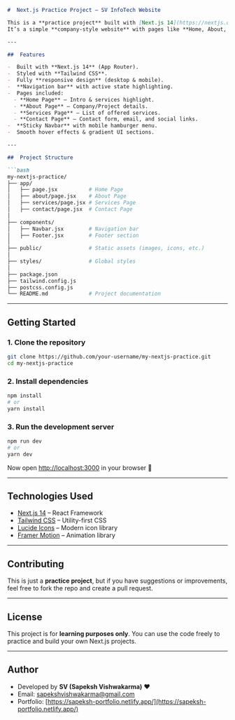 

````markdown
#  Next.js Practice Project – SV InfoTech Website

This is a **practice project** built with [Next.js 14](https://nextjs.org/) and [Tailwind CSS](https://tailwindcss.com/).  
It’s a simple **company-style website** with pages like **Home, About, Services, and Contact**, along with a responsive **Navbar** and **Footer**.

---

##  Features

-  Built with **Next.js 14** (App Router).
-  Styled with **Tailwind CSS**.
-  Fully **responsive design** (desktop & mobile).
-  **Navigation bar** with active state highlighting.
-  Pages included:
  - **Home Page** – Intro & services highlight.
  - **About Page** – Company/Project details.
  - **Services Page** – List of offered services.
  - **Contact Page** – Contact form, email, and social links.
-  **Sticky Navbar** with mobile hamburger menu.
-  Smooth hover effects & gradient UI sections.

---

##  Project Structure

```bash
my-nextjs-practice/
├── app/
│   ├── page.jsx          # Home Page
│   ├── about/page.jsx    # About Page
│   ├── services/page.jsx # Services Page
│   ├── contact/page.jsx  # Contact Page
│
├── components/
│   ├── Navbar.jsx        # Navigation bar
│   ├── Footer.jsx        # Footer section
│
├── public/               # Static assets (images, icons, etc.)
│
├── styles/               # Global styles
│
├── package.json
├── tailwind.config.js
├── postcss.config.js
└── README.md             # Project documentation
````

---

##  Getting Started

### 1. Clone the repository

```bash
git clone https://github.com/your-username/my-nextjs-practice.git
cd my-nextjs-practice
```

### 2. Install dependencies

```bash
npm install
# or
yarn install
```

### 3. Run the development server

```bash
npm run dev
# or
yarn dev
```

Now open [http://localhost:3000](http://localhost:3000) in your browser 🎉

---

##  Technologies Used

* [Next.js 14](https://nextjs.org/) – React Framework
* [Tailwind CSS](https://tailwindcss.com/) – Utility-first CSS
* [Lucide Icons](https://lucide.dev/) – Modern icon library
* [Framer Motion](https://motion.dev/) – Animation library

---


## Contributing

This is just a **practice project**, but if you have suggestions or improvements, feel free to fork the repo and create a pull request.

---

##  License

This project is for **learning purposes only**. You can use the code freely to practice and build your own Next.js projects.

---

##  Author

- Developed by **SV (Sapeksh Vishwakarma)** ❤️
- Email: [sapekshvishwakarma@gmail.com](mailto:sapekshvishwakarma@gmail.com)
- Portfolio: [https://sapeksh-portfolio.netlify.app/](https://sapeksh-portfolio.netlify.app/)

```

